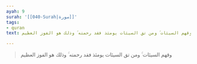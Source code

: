 ```yaml
---
ayah: 9
surah: '[[040-Surah|سورة]]'
tags:
- quran
text: وقهم السيئات ۚ ومن تق السيئات يومئذ فقد رحمته ۚ وذلك هو الفوز العظيم

---
```

> وقهم السيئات ۚ ومن تق السيئات يومئذ فقد رحمته ۚ وذلك هو الفوز العظيم
